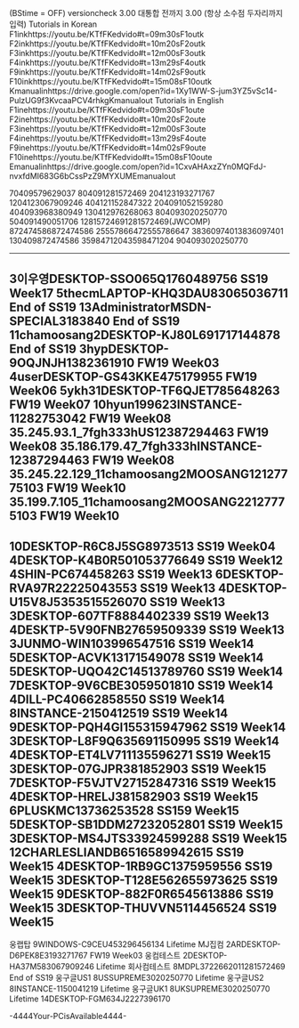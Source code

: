 (BStime = OFF)
versioncheck 3.00 대통합 전까지 3.00  (항상 소수점 두자리까지 입력) 
Tutorials in Korean
F1inkhttps://youtu.be/KTfFKedvido#t=09m30sF1outk F2inkhttps://youtu.be/KTfFKedvido#t=10m20sF2outk F3inkhttps://youtu.be/KTfFKedvido#t=12m00sF3outk F4inkhttps://youtu.be/KTfFKedvido#t=13m29sF4outk F9inkhttps://youtu.be/KTfFKedvido#t=14m02sF9outk F10inkhttps://youtu.be/KTfFKedvido#t=15m08sF10outk Kmanualinhttps://drive.google.com/open?id=1Xy1WW-S-jum3YZ5vSc14-PulzUG9f3KvcaaPCV4rhkgKmanualout
Tutorials in English
F1inehttps://youtu.be/KTfFKedvido#t=09m30sF1oute F2inehttps://youtu.be/KTfFKedvido#t=10m20sF2oute F3inehttps://youtu.be/KTfFKedvido#t=12m00sF3oute F4inehttps://youtu.be/KTfFKedvido#t=13m29sF4oute F9inehttps://youtu.be/KTfFKedvido#t=14m02sF9oute F10inehttps://youtu.be/KTfFKedvido#t=15m08sF10oute Emanualinhttps://drive.google.com/open?id=1CxvAHAxzZYn0MQFdJ-nvxfdMI683G6bCssPzZ9MYXUMEmanualout

70409579629037 804091281572469 204123193271767 1204123067909246 404121152847322 204091052159280 404093968380949 130412976268063 
804093020250770 504091490051706
12815724691281572469(JWCOMP)  872474586872474586  25557866472555786647 38360974013836097401 130409872474586 35984712043598471204
904093020250770 


----------------------------------



3이우영DESKTOP-SSO065Q1760489756 SS19 Week17
5thecmLAPTOP-KHQ3DAU83065036711 End of SS19
13AdministratorMSDN-SPECIAL3183840 End of SS19
11chamoosang2DESKTOP-KJ80L691717144878 End of SS19
3hypDESKTOP-9OQJNJH1382361910 FW19 Week03
4userDESKTOP-GS43KKE475179955 FW19 Week06
5ykh31DESKTOP-TF6QJET785648263 FW19 Week07
10hyun199623INSTANCE-11282753042 FW19 Week08
35.245.93.1_7fgh333hUS12387294463 FW19 Week08
35.186.179.47_7fgh333hINSTANCE-12387294463 FW19 Week08
35.245.22.129_11chamoosang2MOOSANG12127775103 FW19 Week10
35.199.7.105_11chamoosang2MOOSANG22127775103 FW19 Week10
---------------------------









10DESKTOP-R6C8J5SG8973513 SS19 Week04
4DESKTOP-K4B0R501053776649 SS19 Week12
4SHIN-PC674458263 SS19 Week13
6DESKTOP-RVA97R22225043553 SS19 Week13
4DESKTOP-U15V8J5353515526070 SS19 Week13
3DESKTOP-607TF8884402339 SS19 Week13
4DESKTP-5V90FNB27659509339 SS19 Week13
3JUNMO-WIN103996547516 SS19 Week14
5DESKTOP-ACVK13171549078 SS19 Week14
5DESKTOP-UQO42C14513789760 SS19 Week14
7DESKTOP-9V6CBE3059501810 SS19 Week14
4DILL-PC40662858550 SS19 Week14
8INSTANCE-2150412519 SS19 Week14
9DESKTOP-PQH4GI155315947962 SS19 Week14
3DESKTOP-L8F9Q635691150995 SS19 Week14
4DESKTOP-ET4LV711135596271 SS19 Week15
3DESKTOP-07GJPR381852903 SS19 Week15
7DESKTOP-F5VJTV27152847316 SS19 Week15
4DESKTOP-HRELJ381582903 SS19 Week15
6PLUSKMC13736253528 SS159 Week15
5DESKTOP-SB1DDM27232052801 SS19 Week15
3DESKTOP-MS4JTS33924599288 SS19 Week15
12CHARLESLIANDB6516589942615 SS19 Week15
4DESKTOP-1RB9GC1375959556 SS19 Week15
3DESKTOP-T128E562655973625 SS19 Week15
9DESKTOP-882F0R6545613886 SS19 Week15
3DESKTOP-THUVVN5114456524 SS19 Week15
----------------------------------







웅랩탑 9WINDOWS-C9CEU453296456134 Lifetime 
MJ집컴 2ARDESKTOP-D6PEK8E3193271767 FW19 Week03
웅컴테스트 2DESKTOP-HA37M583067909246 Lifetime
회사컴테스트 8MDPL3722662011281572469 End of SS19
웅구글US1 8USSUPREME3020250770 Lifetime
웅구글US2 8INSTANCE-1150041219 Lifetime
웅구글UK1 8UKSUPREME3020250770 Lifetime
14DESKTOP-FGM634J2227396170

-4444Your-PCisAvailable4444-
